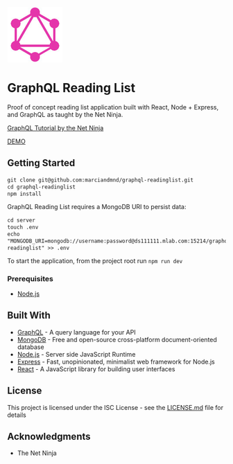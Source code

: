 ![Icon](graphql-logo.jpg "GraphQL Reading List")

# GraphQL Reading List

Proof of concept reading list application built with React, Node + Express, and GraphQL as taught by the Net Ninja.

[GraphQL Tutorial by the Net Ninja](https://www.youtube.com/watch?v=Y0lDGjwRYKw&list=PL4cUxeGkcC9iK6Qhn-QLcXCXPQUov1U7f)

<a href="http://graphql-readinglist.s3-website-us-east-1.amazonaws.com/" target="_blank">DEMO</a>


## Getting Started

```
git clone git@github.com:marciandmnd/graphql-readinglist.git
cd graphql-readinglist
npm install
```

GraphQL Reading List requires a MongoDB URI to persist data:
```
cd server
touch .env
echo "MONGODB_URI=mongodb://username:password@ds111111.mlab.com:15214/graphql-readinglist" >> .env
```

To start the application, from the project root run `npm run dev`

### Prerequisites

* [Node.js](https://nodejs.org/en/)

## Built With

* [GraphQL](https://graphql.org/) - A query language for your API
* [MongoDB](https://www.mongodb.com/) - Free and open-source cross-platform document-oriented database
* [Node.js](https://nodejs.org/en/) - Server side JavaScript Runtime
* [Express](https://expressjs.com/) - Fast, unopinionated, minimalist web framework for Node.js
* [React](https://reactjs.org/) - A JavaScript library for building user interfaces

## License

This project is licensed under the ISC License - see the [LICENSE.md](LICENSE.md) file for details

## Acknowledgments

* The Net Ninja
